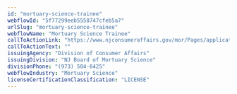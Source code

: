 ```yaml
---
id: "mortuary-science-trainee"
webflowId: "5f77299eeb5558747cfeb5a7"
urlSlug: "mortuary-science-trainee"
webflowName: "Mortuary Science Trainee"
callToActionLink: "https://www.njconsumeraffairs.gov/mor/Pages/applications.aspx"
callToActionText: ""
issuingAgency: "Division of Consumer Affairs"
issuingDivision: "NJ Board of Mortuary Science"
divisionPhone: "(973) 504-6425"
webflowIndustry: "Mortuary Science"
licenseCertificationClassification: "LICENSE"
---
```

